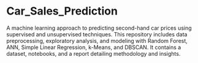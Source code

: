 # Car_Sales_Prediction
A machine learning approach to predicting second-hand car prices using supervised and unsupervised techniques. This repository includes data preprocessing, exploratory analysis, and modeling with Random Forest, ANN, Simple Linear Regression, k-Means, and DBSCAN. It contains a dataset, notebooks, and a report detailing methodology and insights.
